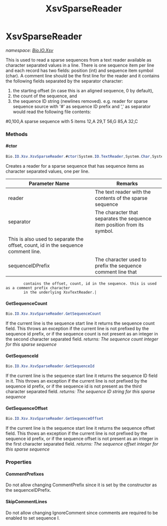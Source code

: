 ﻿---
title: XsvSparseReader
---

# XsvSparseReader
_namespace: [Bio.IO.Xsv](N-Bio.IO.Xsv.html)_

This is used to read a sparse sequences from a text reader available as 
 character separated values in a line. There is one sequence item per line and 
 each record has two fields: position (int) and sequence item symbol (char).
 A comment line should be the first line for the reader and it contains
 the following fields separated by the separator character:
 1. the starting offset (in case this is an aligned sequence, 0 by default),
 2. the count of the sequence, and 
 3. the sequence ID string (newlines removed).
 e.g. reader for sparse sequence source with '#' as sequence ID prefix and ',' as separator 
 would read the following file contents:
 
 #0,100,A sparse sequence with 5 items
 12,A
 29,T
 56,G
 85,A
 32,C

### Methods

#### #ctor
```csharp
Bio.IO.Xsv.XsvSparseReader.#ctor(System.IO.TextReader,System.Char,System.Char)
```
Creates a reader for a sparse sequence that has sequence items as 
 character separated values, one per line.

|Parameter Name|Remarks|
|--------------|-------|
|reader|The text reader with the contents of the sparse sequence|
|separator|The character that separates the sequence item position from its symbol. 
            This is also used to separate the offset, count, id in the sequence comment line.|
|sequenceIDPrefix|The character used to prefix the sequence comment line that 
            contains the offset, count, id in the sequence. this is used as a comment prefix character
            in the underlying XsvTextReader.|


#### GetSequenceCount
```csharp
Bio.IO.Xsv.XsvSparseReader.GetSequenceCount
```
If the current line is the sequence start line it returns the sequence count field.
 This throws an exception if the current line is not prefixed by the sequence id prefix,
 or if the sequence count is not present as an integer in the second character separated field.
_returns: The sequence count integer for this sparse sequence_

#### GetSequenceId
```csharp
Bio.IO.Xsv.XsvSparseReader.GetSequenceId
```
If the current line is the sequence start line it returns the sequence ID field in it.
 This throws an exception if the current line is not prefixed by the sequence id prefix,
 or if the sequence id is not present as the third character separated field.
_returns: The sequence ID string for this sparse sequence_

#### GetSequenceOffset
```csharp
Bio.IO.Xsv.XsvSparseReader.GetSequenceOffset
```
If the current line is the sequence start line it returns the sequence offset field.
 This thows an exception if the current line is not prefixed by the sequence id prefix,
 or if the sequence offset is not present as an integer in the first character separated field.
_returns: The sequence offset integer for this sparse sequence_



### Properties

#### CommentPrefixes
Do not allow changing CommentPrefix since it is set by the constructor 
 as the sequenceIDPrefix.
#### SkipCommentLines
Do not allow changing IgnoreComment since comments are required to 
 be enabled to set sequence I.

